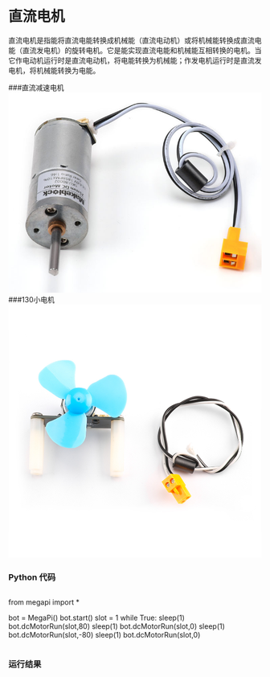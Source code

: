 # 直流电机
直流电机是指能将直流电能转换成机械能（直流电动机）或将机械能转换成直流电能（直流发电机）的旋转电机。它是能实现直流电能和机械能互相转换的电机。当它作电动机运行时是直流电动机，将电能转换为机械能；作发电机运行时是直流发电机，将机械能转换为电能。

###直流减速电机
![dcmotor](dcmotor.jpg)
###130小电机
![130](dcmotor_130.jpg)
### Python 代码
```
```
from megapi import *

bot = MegaPi()
bot.start()
slot = 1
while True:
    sleep(1)
    bot.dcMotorRun(slot,80)
    sleep(1)
    bot.dcMotorRun(slot,0)
    sleep(1)
    bot.dcMotorRun(slot,-80)
    sleep(1)
    bot.dcMotorRun(slot,0)
```
```
### 运行结果